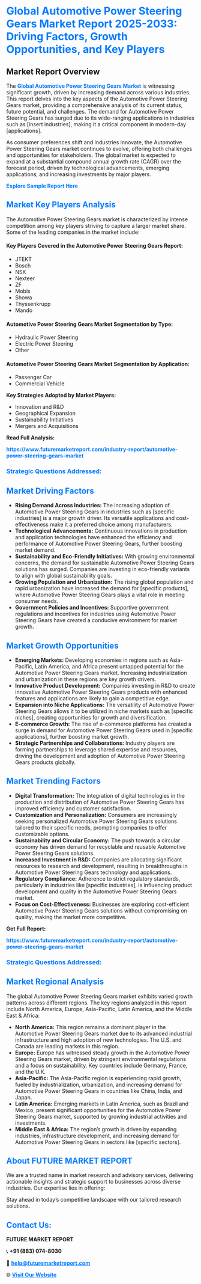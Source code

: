 <h1 style="color: #007BFF;">Global Automotive Power Steering Gears Market Report 2025-2033: Driving Factors, Growth Opportunities, and Key Players</h1>

<section id="overview">
<h2>Market Report Overview</h2>
<p>The <a href="https://www.futuremarketreport.com/industry-report/automotive-power-steering-gears-market" style="color: #007BFF; text-decoration: none;"><strong>Global Automotive Power Steering Gears Market</strong></a> is witnessing significant growth, driven by increasing demand across various industries. This report delves into the key aspects of the Automotive Power Steering Gears market, providing a comprehensive analysis of its current status, future potential, and challenges. The demand for Automotive Power Steering Gears has surged due to its wide-ranging applications in industries such as [insert industries], making it a critical component in modern-day [applications].</p>
<p>As consumer preferences shift and industries innovate, the Automotive Power Steering Gears market continues to evolve, offering both challenges and opportunities for stakeholders. The global market is expected to expand at a substantial compound annual growth rate (CAGR) over the forecast period, driven by technological advancements, emerging applications, and increasing investments by major players.</p>
</section>

<section id="overview">
<p><a href="https://www.futuremarketreport.com/request-sample/reportId=48200" style="color: #007BFF; text-decoration: none;"><strong>Explore Sample Report Here</strong></a></p>
</section>

<section id="key-players">
<h2 style="color: #007BFF;">Market Key Players Analysis</h2>
<p>The Automotive Power Steering Gears market is characterized by intense competition among key players striving to capture a larger market share. Some of the leading companies in the market include:</p>
<h4>Key Players Covered in the Automotive Power Steering Gears Report:</h4>
<ul><li>JTEKT</li><li>Bosch</li><li>NSK</li><li>Nexteer</li><li>ZF</li><li>Mobis</li><li>Showa</li><li>Thyssenkrupp</li><li>Mando</li></ul>
<h4>Automotive Power Steering Gears Market Segmentation by Type:</h4>
<ul><li>Hydraulic Power Steering</li><li>Electric Power Steering</li><li>Other</li></ul>

<h4>Automotive Power Steering Gears Market Segmentation by Application:</h4>
<ul><li>Passenger Car</li><li>Commercial Vehicle</li></ul>
<p><strong>Key Strategies Adopted by Market Players:</strong></p>
<ul>
<li>Innovation and R&D</li>
<li>Geographical Expansion</li>
<li>Sustainability Initiatives</li>
<li>Mergers and Acquisitions</li>
</ul>
</section>

<section>
<p><strong>Read Full Analysis: </strong></p><a href="https://www.futuremarketreport.com/industry-report/automotive-power-steering-gears-market" style="color: #007BFF; text-decoration: none;"><strong>https://www.futuremarketreport.com/industry-report/automotive-power-steering-gears-market</strong></a>
<h3 style="color: #007BFF;">Strategic Questions Addressed:</h3>
</section>

<section id="driving-factors">
<h2 style="color: #007BFF;">Market Driving Factors</h2>
<ul>
<li><strong>Rising Demand Across Industries:</strong> The increasing adoption of Automotive Power Steering Gears in industries such as [specific industries] is a major growth driver. Its versatile applications and cost-effectiveness make it a preferred choice among manufacturers.</li>
<li><strong>Technological Advancements:</strong> Continuous innovations in production and application technologies have enhanced the efficiency and performance of Automotive Power Steering Gears, further boosting market demand.</li>
<li><strong>Sustainability and Eco-Friendly Initiatives:</strong> With growing environmental concerns, the demand for sustainable Automotive Power Steering Gears solutions has surged. Companies are investing in eco-friendly variants to align with global sustainability goals.</li>
<li><strong>Growing Population and Urbanization:</strong> The rising global population and rapid urbanization have increased the demand for [specific products], where Automotive Power Steering Gears plays a vital role in meeting consumer needs.</li>
<li><strong>Government Policies and Incentives:</strong> Supportive government regulations and incentives for industries using Automotive Power Steering Gears have created a conducive environment for market growth.</li>
</ul>
</section>

<section id="growth-opportunities">
<h2 style="color: #007BFF;">Market Growth Opportunities</h2>
<ul>
<li><strong>Emerging Markets:</strong> Developing economies in regions such as Asia-Pacific, Latin America, and Africa present untapped potential for the Automotive Power Steering Gears market. Increasing industrialization and urbanization in these regions are key growth drivers.</li>
<li><strong>Innovative Product Development:</strong> Companies investing in R&D to create innovative Automotive Power Steering Gears products with enhanced features and applications are likely to gain a competitive edge.</li>
<li><strong>Expansion into Niche Applications:</strong> The versatility of Automotive Power Steering Gears allows it to be utilized in niche markets such as [specific niches], creating opportunities for growth and diversification.</li>
<li><strong>E-commerce Growth:</strong> The rise of e-commerce platforms has created a surge in demand for Automotive Power Steering Gears used in [specific applications], further boosting market growth.</li>
<li><strong>Strategic Partnerships and Collaborations:</strong> Industry players are forming partnerships to leverage shared expertise and resources, driving the development and adoption of Automotive Power Steering Gears products globally.</li>
</ul>
</section>

<section id="trending-factors">
<h2 style="color: #007BFF;">Market Trending Factors</h2>
<ul>
<li><strong>Digital Transformation:</strong> The integration of digital technologies in the production and distribution of Automotive Power Steering Gears has improved efficiency and customer satisfaction.</li>
<li><strong>Customization and Personalization:</strong> Consumers are increasingly seeking personalized Automotive Power Steering Gears solutions tailored to their specific needs, prompting companies to offer customizable options.</li>
<li><strong>Sustainability and Circular Economy:</strong> The push towards a circular economy has driven demand for recyclable and reusable Automotive Power Steering Gears solutions.</li>
<li><strong>Increased Investment in R&D:</strong> Companies are allocating significant resources to research and development, resulting in breakthroughs in Automotive Power Steering Gears technology and applications.</li>
<li><strong>Regulatory Compliance:</strong> Adherence to strict regulatory standards, particularly in industries like [specific industries], is influencing product development and quality in the Automotive Power Steering Gears market.</li>
<li><strong>Focus on Cost-Effectiveness:</strong> Businesses are exploring cost-efficient Automotive Power Steering Gears solutions without compromising on quality, making the market more competitive.</li>
</ul>
</section>

<section>
<p><strong>Get Full Report: </strong></p><a href="https://www.futuremarketreport.com/industry-report/automotive-power-steering-gears-market" style="color: #007BFF; text-decoration: none;"><strong>https://www.futuremarketreport.com/industry-report/automotive-power-steering-gears-market</strong></a>
<h3 style="color: #007BFF;">Strategic Questions Addressed:</h3>
</section>


<section id="regional-analysis">
<h2 style="color: #007BFF;">Market Regional Analysis</h2>
<p>The global Automotive Power Steering Gears market exhibits varied growth patterns across different regions. The key regions analyzed in this report include North America, Europe, Asia-Pacific, Latin America, and the Middle East & Africa:</p>
<ul>
<li><strong>North America:</strong> This region remains a dominant player in the Automotive Power Steering Gears market due to its advanced industrial infrastructure and high adoption of new technologies. The U.S. and Canada are leading markets in this region.</li>
<li><strong>Europe:</strong> Europe has witnessed steady growth in the Automotive Power Steering Gears market, driven by stringent environmental regulations and a focus on sustainability. Key countries include Germany, France, and the U.K.</li>
<li><strong>Asia-Pacific:</strong> The Asia-Pacific region is experiencing rapid growth, fueled by industrialization, urbanization, and increasing demand for Automotive Power Steering Gears in countries like China, India, and Japan.</li>
<li><strong>Latin America:</strong> Emerging markets in Latin America, such as Brazil and Mexico, present significant opportunities for the Automotive Power Steering Gears market, supported by growing industrial activities and investments.</li>
<li><strong>Middle East & Africa:</strong> The region’s growth is driven by expanding industries, infrastructure development, and increasing demand for Automotive Power Steering Gears in sectors like [specific sectors].</li>
</ul>
</section>

<footer>
<h2 style="color: #007BFF;">About FUTURE MARKET REPORT</h2>
<p>We are a trusted name in market research and advisory services, delivering actionable insights and strategic support to businesses across diverse industries. Our expertise lies in offering:</p>

<p>Stay ahead in today’s competitive landscape with our tailored research solutions.</p>

<h2 style="color: #007BFF;">Contact Us:</h2>
<p><strong>FUTURE MARKET REPORT</strong></p>
<p>📞 <strong>+91 (883) 074-8030</strong></p>
<p>📧 <strong><a href="mailto:help@futuremarketreport.com" style="color: #007BFF;">help@futuremarketreport.com</a></strong></p>
<p>🌐 <strong><a href="https://www.futuremarketreport.com/" style="color: #007BFF;">Visit Our Website</a></strong></p>
</footer>